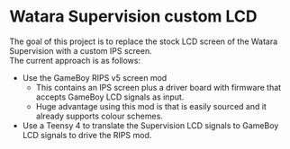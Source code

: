 # Watara Supervision custom LCD

The goal of this project is to replace the stock LCD screen of the Watara Supervision with a custom IPS screen.  
The current approach is as follows:

- Use the GameBoy RIPS v5 screen mod
  - This contains an IPS screen plus a driver board with firmware that accepts GameBoy LCD signals as input.
  - Huge advantage using this mod is that is easily sourced and it already supports colour schemes.
- Use a Teensy 4 to translate the Supervision LCD signals to GameBoy LCD signals to drive the RIPS mod.
